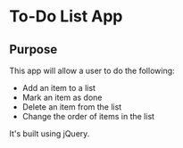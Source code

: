 # To-Do List App

## Purpose

This app will allow a user to do the following:

- Add an item to a list
- Mark an item as done
- Delete an item from the list
- Change the order of items in the list

It's built using jQuery.
